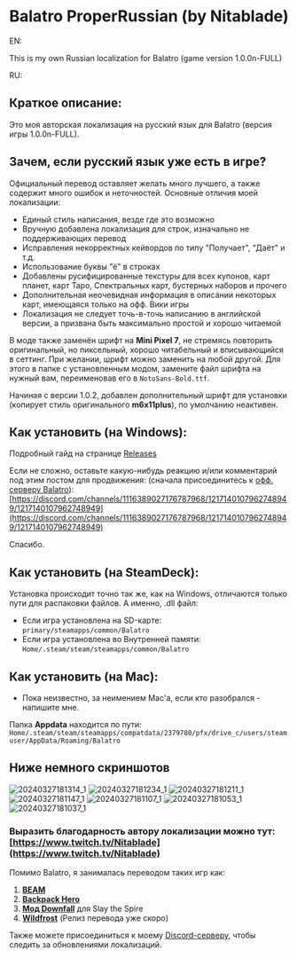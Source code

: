 # Balatro ProperRussian (by Nitablade)
EN:

This is my own Russian localization for Balatro (game version 1.0.0n-FULL)

RU:
## Краткое описание:
Это моя авторская локализация на русский язык для Balatro (версия игры 1.0.0n-FULL).

## Зачем, если русский язык уже есть в игре?

Официальный перевод оставляет желать много лучшего, а также содержит много ошибок и неточностей. Основные отличия моей локализации:

- Единый стиль написания, везде где это возможно
- Вручную добавлена локализация для строк, изначально не поддерживающих перевод
- Исправления некорректных кейвордов по типу "Получает", "Даёт" и т.д.
- Использование буквы "ё" в строках
- Добавлены русифицированные текстуры для всех купонов, карт планет, карт Таро, Спектральных карт, бустерных наборов и прочего
- Дополнительная неочевидная информация в описании некоторых карт, имеющаяся только на офф. Вики игры
- Локализация не следует точь-в-точь написанию в английской версии, а призвана быть максимально простой и хорошо читаемой

В моде также заменён шрифт на **Mini Pixel 7**, не стремясь повторить оригинальный, но пиксельный, хорошо читабельный и вписывающийся в сеттинг. При желании, шрифт можно заменить на любой другой. Для этого в папке с установленным модом, замените файл шрифта на нужный вам, переименовав его в ```NotoSans-Bold.ttf```.

Начиная с версии 1.0.2, добавлен дополнительный шрифт для установки (копирует стиль оригинального **m6x11plus**), по умолчанию неактивен.

## Как установить (на Windows):
Подробный гайд на странице [Releases](https://github.com/Nitablade/Balatro_ProperRussian/releases)

Если не сложно, оставьте какую-нибудь реакцию и/или комментарий под этим постом для продвижения: (сначала присоединитесь к [офф. серверу Balatro](https://discord.gg/cbbuVAU9)): [https://discord.com/channels/1116389027176787968/1217140107962748949/1217140107962748949](https://discord.com/channels/1116389027176787968/1217140107962748949/1217140107962748949)

Спасибо.

## Как установить (на SteamDeck):
Установка происходит точно так же, как на Windows, отличаются только пути для распаковки файлов. А именно, .dll файл:
- Если игра установлена на SD-карте: ```primary/steamapps/common/Balatro```
- Если игра установлена во Внутренней памяти: ```Home/.steam/steam/steamapps/common/Balatro```

## Как установить (на Mac):
- Пока неизвестно, за неимением Mac'а, если кто разобрался - напишите мне.
  
Папка **Appdata** находится по пути: ```Home/.steam/steam/steamapps/compatdata/2379780/pfx/drive_c/users/steamuser/AppData/Roaming/Balatro```

## Ниже немного скриншотов
![20240327181314_1](https://github.com/Nitablade/Balatro_ProperRussian/assets/109508685/23ee7f4a-21c3-40d2-a853-b5438f2c7f91)
![20240327181234_1](https://github.com/Nitablade/Balatro_ProperRussian/assets/109508685/d48b1cdf-ddbc-4f5f-b838-fc087bc46b6a)
![20240327181211_1](https://github.com/Nitablade/Balatro_ProperRussian/assets/109508685/29c19d05-456c-4ce9-94bc-d9c7133fcd76)
![20240327181147_1](https://github.com/Nitablade/Balatro_ProperRussian/assets/109508685/2518b2c3-288d-4215-bf55-b067f07e3db3)
![20240327181107_1](https://github.com/Nitablade/Balatro_ProperRussian/assets/109508685/ba86b08e-e3dc-4fa1-895a-784e33dd32e8)
![20240327181053_1](https://github.com/Nitablade/Balatro_ProperRussian/assets/109508685/f42e2473-44a9-42c3-83ce-ac0c292c0ab0)
![20240327181037_1](https://github.com/Nitablade/Balatro_ProperRussian/assets/109508685/749be51a-b923-4833-909f-ae2f6607dafb)

### Выразить благодарность автору локализации можно тут: [https://www.twitch.tv/Nitablade](https://www.twitch.tv/Nitablade)

Помимо Balatro, я занималась переводом таких игр как:
1) [**BEAM**](https://store.steampowered.com/app/1067430/Beam/)
2) [**Backpack Hero**](https://store.steampowered.com/app/1970580/Backpack_Hero/)
3) [**Мод Downfall**](https://steamcommunity.com/sharedfiles/filedetails/?id=1610056683&searchtext=Downfall) для Slay the Spire
4) [**Wildfrost**](https://store.steampowered.com/app/1811990/Wildfrost/) (Релиз перевода уже скоро)

Также можете присоединиться к моему [Discord-серверу](https://discord.gg/zFAGDn6QMs), чтобы следить за обновлениями локализаций.
